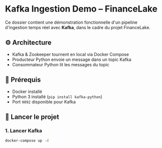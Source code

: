 # Kafka Ingestion Demo – FinanceLake

Ce dossier contient une démonstration fonctionnelle d'un pipeline d'ingestion temps réel avec **Kafka**, dans le cadre du projet FinanceLake.

## ⚙️ Architecture

- Kafka & Zookeeper tournent en local via Docker Compose
- Producteur Python envoie un message dans un topic Kafka
- Consommateur Python lit les messages du topic

## 🧱 Prérequis

- Docker installé
- Python 3 installé (`pip install kafka-python`)
- Port `9092` disponible pour Kafka

## 🚀 Lancer le projet

### 1. Lancer Kafka

```bash
docker-compose up -d
